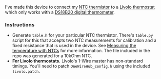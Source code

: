 I've made this device to connect my [NTC thermistor](https://en.wikipedia.org/wiki/Thermistor#NTC) to a [Livolo thermostat](https://www.livolo.eu/c-4632899/livolo-thermostat/) which only works with a [DS18B20 digital thermometer](https://www.maximintegrated.com/en/products/sensors/DS18B20.html).

### Instructions

- Generate `table.h` for your particular NTC thermistor. There's `table.py` script for this that accepts two NTC measurements for calibration and a fixed resistance that is used in the device. See [Measuring the temperature with NTCs](http://www.giangrandi.ch/electronics/ntc/ntc.shtml) for more information. The file included in the repo was generated for a 10kOhm NTC.
- **For Livolo thermostats.** Livolo's 1-Wire master has non-standard timings. You'll need to patch `OneWireHub_config.h` using the included `livolo.patch`.
